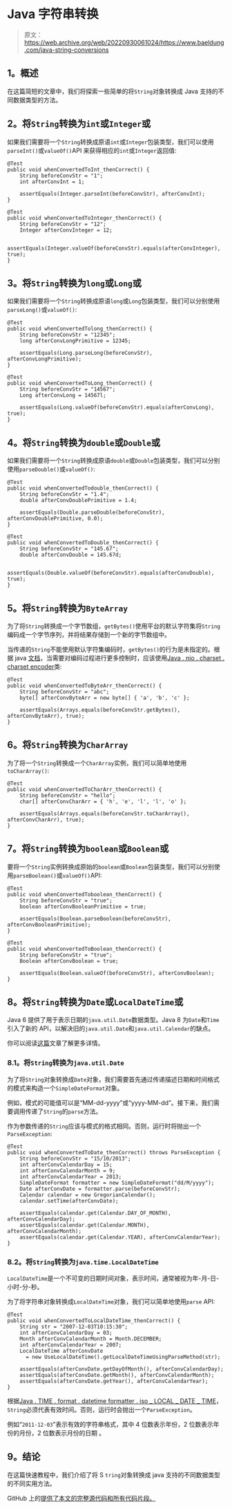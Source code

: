 # Java 字符串转换

> 原文：<https://web.archive.org/web/20220930061024/https://www.baeldung.com/java-string-conversions>

## **1。概述**

在这篇简短的文章中，我们将探索一些简单的将`String`对象转换成 Java 支持的不同数据类型的方法。

## **2。将`String`转换为`int`或`Integer`或**

如果我们需要将一个`String`转换成原语`int`或`Integer`包装类型，我们可以使用`parseInt()`或`valueOf()`API 来获得相应的`int`或`Integer`返回值:

```
@Test
public void whenConvertedToInt_thenCorrect() {
    String beforeConvStr = "1";
    int afterConvInt = 1;

    assertEquals(Integer.parseInt(beforeConvStr), afterConvInt);
}

@Test
public void whenConvertedToInteger_thenCorrect() {
    String beforeConvStr = "12";
    Integer afterConvInteger = 12;

    assertEquals(Integer.valueOf(beforeConvStr).equals(afterConvInteger), true);
}
```

## **3。将`String`转换为`long`或`Long`或**

如果我们需要将一个`String`转换成原语`long`或`Long`包装类型，我们可以分别使用`parseLong()`或`valueOf()`:

```
@Test
public void whenConvertedTolong_thenCorrect() {
    String beforeConvStr = "12345";
    long afterConvLongPrimitive = 12345;

    assertEquals(Long.parseLong(beforeConvStr), afterConvLongPrimitive);
}

@Test
public void whenConvertedToLong_thenCorrect() {
    String beforeConvStr = "14567";
    Long afterConvLong = 14567l;

    assertEquals(Long.valueOf(beforeConvStr).equals(afterConvLong), true);
}
```

## **4。将`String`转换为`double`或`Double`或**

如果我们需要将一个`String`转换成原语`double`或`Double`包装类型，我们可以分别使用`parseDouble()`或`valueOf()`:

```
@Test
public void whenConvertedTodouble_thenCorrect() {
    String beforeConvStr = "1.4";
    double afterConvDoublePrimitive = 1.4;

    assertEquals(Double.parseDouble(beforeConvStr), afterConvDoublePrimitive, 0.0);
}

@Test
public void whenConvertedToDouble_thenCorrect() {
    String beforeConvStr = "145.67";
    double afterConvDouble = 145.67d;

    assertEquals(Double.valueOf(beforeConvStr).equals(afterConvDouble), true);
}
```

## **5。将`String`转换为`ByteArray`**

为了将`String`转换成一个字节数组，`getBytes()`使用平台的默认字符集将`String`编码成一个字节序列，并将结果存储到一个新的字节数组中。

当传递的`String`不能使用默认字符集编码时，`getBytes()`的行为是未指定的。根据 java [文档](https://web.archive.org/web/20220625235933/https://docs.oracle.com/en/java/javase/11/docs/api/java.base/java/lang/String.html)，当需要对编码过程进行更多控制时，应该使用[Java . nio . charset . charset encoder](https://web.archive.org/web/20220625235933/https://docs.oracle.com/en/java/javase/11/docs/api/java.base/java/nio/charset/CharsetEncoder.html)类:

```
@Test
public void whenConvertedToByteArr_thenCorrect() {
    String beforeConvStr = "abc";
    byte[] afterConvByteArr = new byte[] { 'a', 'b', 'c' };

    assertEquals(Arrays.equals(beforeConvStr.getBytes(), afterConvByteArr), true);
}
```

## **6。将`String`转换为`CharArray`**

为了将一个`String`转换成一个`CharArray`实例，我们可以简单地使用`toCharArray()`:

```
@Test
public void whenConvertedToCharArr_thenCorrect() {
    String beforeConvStr = "hello";
    char[] afterConvCharArr = { 'h', 'e', 'l', 'l', 'o' };

    assertEquals(Arrays.equals(beforeConvStr.toCharArray(), afterConvCharArr), true);
}
```

## **7。将`String`转换为`boolean`或`Boolean`或**

要将一个`String`实例转换成原始的`boolean`或`Boolean`包装类型，我们可以分别使用`parseBoolean()`或`valueOf()`API:

```
@Test
public void whenConvertedToboolean_thenCorrect() {
    String beforeConvStr = "true";
    boolean afterConvBooleanPrimitive = true;

    assertEquals(Boolean.parseBoolean(beforeConvStr), afterConvBooleanPrimitive);
}

@Test
public void whenConvertedToBoolean_thenCorrect() {
    String beforeConvStr = "true";
    Boolean afterConvBoolean = true;

    assertEquals(Boolean.valueOf(beforeConvStr), afterConvBoolean);
}
```

## **8。将`String`转换为`Date`或`LocalDateTime`或**

Java 6 提供了用于表示日期的`java.util.Date`数据类型。Java 8 为`Date`和`Time`引入了新的 API，以解决旧的`java.util.Date`和`java.util.Calendar`的缺点。

你可以阅读[这篇](/web/20220625235933/https://www.baeldung.com/java-8-date-time-intro)文章了解更多详情。

### **8.1。将`String`转换为`java.util.Date`**

为了将`String`对象转换成`Date`对象，我们需要首先通过传递描述日期和时间格式的模式来构造一个`SimpleDateFormat`对象。

例如，模式的可能值可以是“MM-dd-yyyy”或“yyyy-MM-dd”。接下来，我们需要调用传递了`String`的`parse`方法。

作为参数传递的`String`应该与模式的格式相同。否则，运行时将抛出一个`ParseException`:

```
@Test
public void whenConvertedToDate_thenCorrect() throws ParseException {
    String beforeConvStr = "15/10/2013";
    int afterConvCalendarDay = 15;
    int afterConvCalendarMonth = 9;
    int afterConvCalendarYear = 2013;
    SimpleDateFormat formatter = new SimpleDateFormat("dd/M/yyyy");
    Date afterConvDate = formatter.parse(beforeConvStr);
    Calendar calendar = new GregorianCalendar();
    calendar.setTime(afterConvDate);

    assertEquals(calendar.get(Calendar.DAY_OF_MONTH), afterConvCalendarDay);
    assertEquals(calendar.get(Calendar.MONTH), afterConvCalendarMonth);
    assertEquals(calendar.get(Calendar.YEAR), afterConvCalendarYear);
}
```

### **8.2。将`String`转换为`java.time.LocalDateTime`**

`LocalDateTime`是一个不可变的日期时间对象，表示时间，通常被视为年-月-日-小时-分-秒。

为了将字符串对象转换成`LocalDateTime`对象，我们可以简单地使用`parse` API:

```
@Test
public void whenConvertedToLocalDateTime_thenCorrect() {
    String str = "2007-12-03T10:15:30";
    int afterConvCalendarDay = 03;
    Month afterConvCalendarMonth = Month.DECEMBER;
    int afterConvCalendarYear = 2007;
    LocalDateTime afterConvDate 
      = new UseLocalDateTime().getLocalDateTimeUsingParseMethod(str);

    assertEquals(afterConvDate.getDayOfMonth(), afterConvCalendarDay);
    assertEquals(afterConvDate.getMonth(), afterConvCalendarMonth);
    assertEquals(afterConvDate.getYear(), afterConvCalendarYear);
}
```

根据[Java . TIME . format . datetime formatter . iso _ LOCAL _ DATE _ TIME](https://web.archive.org/web/20220625235933/https://docs.oracle.com/en/java/javase/11/docs/api/java.base/java/time/format/DateTimeFormatter.html#ISO_LOCAL_DATE_TIME)，`String`必须代表有效时间。否则，运行时会抛出一个`ParseException`。

例如“`2011-12-03`”表示有效的字符串格式，其中 4 位数表示年份，2 位数表示年份的月份，2 位数表示月份的日期 。

## **9。结论**

在这篇快速教程中，我们介绍了将 S `tring`对象转换成 java 支持的不同数据类型的不同实用方法。

GitHub 上的[提供了本文的完整源代码和所有代码片段。](https://web.archive.org/web/20220625235933/https://github.com/eugenp/tutorials/tree/master/core-java-modules/core-java-string-conversions-2)